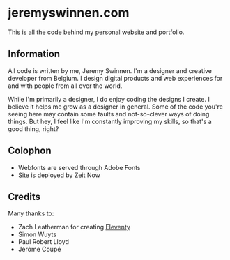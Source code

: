 # jeremyswinnen.com
This is all the code behind my personal website and portfolio.

## Information
All code is written by me, Jeremy Swinnen. I'm a designer and creative developer from Belgium. I design digital products and web experiences for and with people from all over the world.

While I'm primarily a designer, I do enjoy coding the designs I create. I believe it helps me grow as a designer in general. Some of the code you're seeing here may contain some faults and not-so-clever ways of doing things. But hey, I feel like I'm constantly improving my skills, so that's a good thing, right?

## Colophon
- Webfonts are served through Adobe Fonts
- Site is deployed by Zeit Now

## Credits
Many thanks to:
- Zach Leatherman for creating [Eleventy](www.11ty.io)
- Simon Wuyts
- Paul Robert Lloyd
- Jérôme Coupé